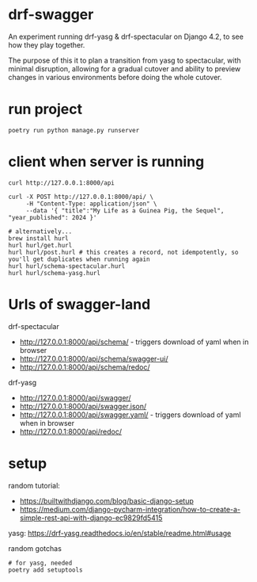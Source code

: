 # drf-swagger

An experiment running drf-yasg & drf-spectacular on Django 4.2, to see how they play together.

The purpose of this it to plan a transition from yasg to spectacular, with minimal disruption, allowing for a gradual cutover and ability to preview changes in various environments before doing the whole cutover.


# run project
```
poetry run python manage.py runserver
```

# client when server is running

```
curl http://127.0.0.1:8000/api

curl -X POST http://127.0.0.1:8000/api/ \
     -H "Content-Type: application/json" \
     --data '{ "title":"My Life as a Guinea Pig, the Sequel", "year_published": 2024 }'

# alternatively...
brew install hurl
hurl hurl/get.hurl
hurl hurl/post.hurl # this creates a record, not idempotently, so you'll get duplicates when running again
hurl hurl/schema-spectacular.hurl
hurl hurl/schema-yasg.hurl
```
# Urls of swagger-land

drf-spectacular
- http://127.0.0.1:8000/api/schema/ - triggers download of yaml when in browser
- http://127.0.0.1:8000/api/schema/swagger-ui/
- http://127.0.0.1:8000/api/schema/redoc/

drf-yasg
- http://127.0.0.1:8000/api/swagger/
- http://127.0.0.1:8000/api/swagger.json/
- http://127.0.0.1:8000/api/swagger.yaml/ - triggers download of yaml when in browser
- http://127.0.0.1:8000/api/redoc/

# setup

random tutorial: 
* https://builtwithdjango.com/blog/basic-django-setup
* https://medium.com/django-pycharm-integration/how-to-create-a-simple-rest-api-with-django-ec9829fd5415

yasg: https://drf-yasg.readthedocs.io/en/stable/readme.html#usage

random gotchas
```
# for yasg, needed
poetry add setuptools
```
